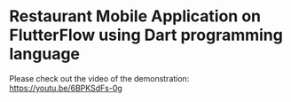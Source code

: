# Restaurant Mobile Application on FlutterFlow using Dart programming language

Please check out the video of the demonstration: https://youtu.be/6BPKSdFs-0g
